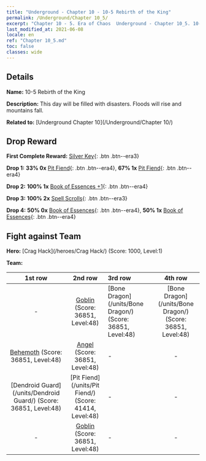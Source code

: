 ```yaml
---
title: "Underground - Chapter 10 - 10-5 Rebirth of the King"
permalink: /Underground/Chapter 10_5/
excerpt: "Chapter 10 - 5. Era of Chaos  Underground - Chapter 10_5. 10-5 Rebirth of the King"
last_modified_at: 2021-06-08
locale: en
ref: "Chapter 10_5.md"
toc: false
classes: wide
---
```


## Details

 **Name:** 10-5 Rebirth of the King

 **Description:** This day will be filled with disasters. Floods will rise and mountains fall.

 **Related to:** [Underground Chapter 10](/Underground/Chapter 10/)

## Drop Reward

 **First Complete Reward:** [Silver Key](/Items/con_693/){: .btn .btn--era3}

 **Drop 1:** **33% 0x** [Pit Fiend](/Items/unt_230/){: .btn .btn--era4}, **67% 1x** [Pit Fiend](/Items/unt_230/){: .btn .btn--era4}

 **Drop 2:** **100% 1x** [Book of Essences +1](/Items/mat_46/){: .btn .btn--era4}

 **Drop 3:** **100% 2x** [Spell Scrolls](/Items/con_694/){: .btn .btn--era3}

 **Drop 4:** **50% 0x** [Book of Essences](/Items/mat_39/){: .btn .btn--era4}, **50% 1x** [Book of Essences](/Items/mat_39/){: .btn .btn--era4}


## Fight against Team
 **Hero:** [Crag Hack](/heroes/Crag Hack/) (Score: 1000, Level:1)

 **Team:**


  | 1st row | 2nd row | 3rd row | 4th row |
  |:----:|:----:|:----|:----:|
  | - | [Goblin](/units/Goblin/) (Score: 36851, Level:48)  | [Bone Dragon](/units/Bone Dragon/) (Score: 36851, Level:48)  | [Bone Dragon](/units/Bone Dragon/) (Score: 36851, Level:48)  |
  | [Behemoth](/units/Behemoth/) (Score: 36851, Level:48)  | [Angel](/units/Angel/) (Score: 36851, Level:48)  | - | - |
  | [Dendroid Guard](/units/Dendroid Guard/) (Score: 36851, Level:48)  | [Pit Fiend](/units/Pit Fiend/) (Score: 41414, Level:48)  | - | - |
  | - | [Goblin](/units/Goblin/) (Score: 36851, Level:48)  | - | - |


